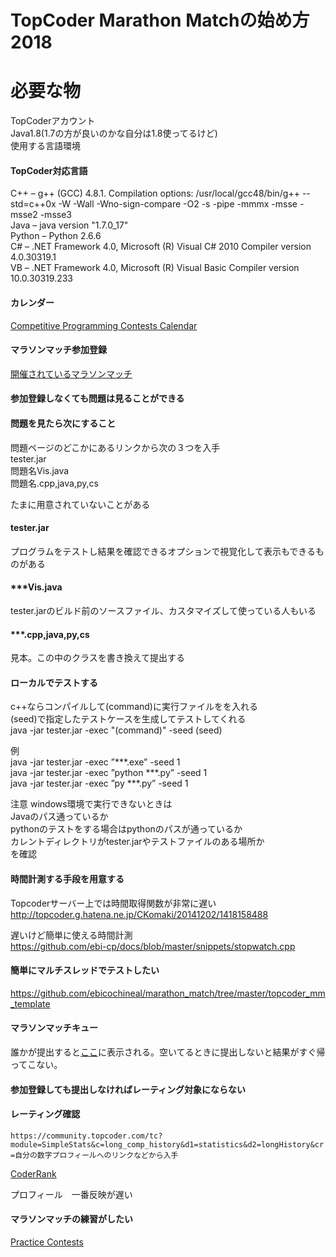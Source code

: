 # TopCoder Marathon Matchの始め方2018

# 必要な物
TopCoderアカウント  
Java1.8(1.7の方が良いのかな自分は1.8使ってるけど)  
使用する言語環境  

#### TopCoder対応言語
C++ – g++ (GCC) 4.8.1.
Compilation options: /usr/local/gcc48/bin/g++ --std=c++0x -W -Wall -Wno-sign-compare -O2 -s -pipe -mmmx -msse -msse2 -msse3  
Java – java version "1.7.0_17"  
Python – Python 2.6.6  
C# – .NET Framework 4.0, Microsoft (R) Visual C# 2010 Compiler version 4.0.30319.1  
VB – .NET Framework 4.0, Microsoft (R) Visual Basic Compiler version 10.0.30319.233  

#### カレンダー
[Competitive Programming Contests Calendar](https://competitiveprogramming.info/calendar)  

#### マラソンマッチ参加登録
[開催されているマラソンマッチ](https://community.topcoder.com/longcontest/?module=ViewActiveContests&rt=13)  

#### 参加登録しなくても問題は見ることができる
#### 問題を見たら次にすること
問題ページのどこかにあるリンクから次の３つを入手    
tester.jar  
問題名Vis.java  
問題名.cpp,java,py,cs  

たまに用意されていないことがある  

#### tester.jar
プログラムをテストし結果を確認できるオプションで視覚化して表示もできるものがある  

#### ***Vis.java
tester.jarのビルド前のソースファイル、カスタマイズして使っている人もいる  

#### ***.cpp,java,py,cs
見本。この中のクラスを書き換えて提出する  

#### ローカルでテストする
c++ならコンパイルして(command)に実行ファイルをを入れる  
(seed)で指定したテストケースを生成してテストしてくれる  
java -jar tester.jar -exec "(command)" -seed (seed)  

例  
java -jar tester.jar -exec ”***.exe” -seed 1  
java -jar tester.jar -exec ”python ***.py” -seed 1  
java -jar tester.jar -exec ”py ***.py” -seed 1  
  
注意 windows環境で実行できないときは  
Javaのパス通っているか  
pythonのテストをする場合はpythonのパスが通っているか  
カレントディレクトリがtester.jarやテストファイルのある場所か  
を確認  

#### 時間計測する手段を用意する
Topcoderサーバー上では時間取得関数が非常に遅い  
http://topcoder.g.hatena.ne.jp/CKomaki/20141202/1418158488

遅いけど簡単に使える時間計測  
https://github.com/ebi-cp/docs/blob/master/snippets/stopwatch.cpp

#### 簡単にマルチスレッドでテストしたい
https://github.com/ebicochineal/marathon_match/tree/master/topcoder_mm_template

#### マラソンマッチキュー
誰かが提出すると[ここ](https://community.topcoder.com/longcontest/?module=ViewQueue)に表示される。空いてるときに提出しないと結果がすぐ帰ってこない。  


#### 参加登録しても提出しなければレーティング対象にならない

#### レーティング確認
`https://community.topcoder.com/tc?module=SimpleStats&c=long_comp_history&d1=statistics&d2=longHistory&cr=自分の数字プロフィールへのリンクなどから入手`  

[CoderRank](https://community.topcoder.com/longcontest/stats/?&sr=1&nr=50&module=CoderRank)

プロフィール　一番反映が遅い

#### マラソンマッチの練習がしたい
[Practice Contests](https://community.topcoder.com/longcontest/?module=ViewPractice)


